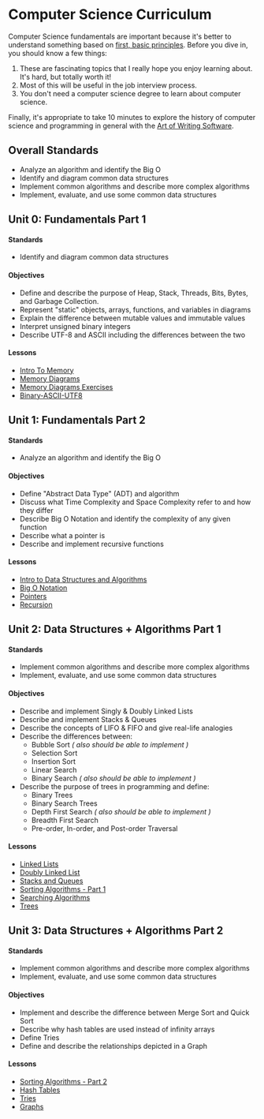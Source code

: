 # Computer Science Curriculum

Computer Science fundamentals are important because it's better to understand something based on [first, basic principles](https://www.youtube.com/watch?v=L-s_3b5fRd8&t=22m38s). Before you dive in, you should know a few things:

1. These are fascinating topics that I really hope you enjoy learning about. It's hard, but totally worth it!
2. Most of this will be useful in the job interview process.
3. You don't need a computer science degree to learn about computer science.

Finally, it's appropriate to take 10 minutes to explore the history of computer science and programming in general with the [Art of Writing Software](https://www.youtube.com/watch?v=QdVFvsCWXrA).


## Overall Standards

* Analyze an algorithm and identify the Big O
* Identify and diagram common data structures
* Implement common algorithms and describe more complex algorithms
* Implement, evaluate, and use some common data structures


## Unit 0: Fundamentals Part 1

#### Standards

* Identify and diagram common data structures

#### Objectives

* Define and describe the purpose of Heap, Stack, Threads, Bits, Bytes, and Garbage Collection.
* Represent "static" objects, arrays, functions, and variables in diagrams
* Explain the difference between mutable values and immutable values
* Interpret unsigned binary integers
* Describe UTF-8 and ASCII including the differences between the two

#### Lessons

* [Intro To Memory](Unit-0/01-intro-to-memory.md)
* [Memory Diagrams](Unit-0/02-memory-diagrams.md)
* [Memory Diagrams Exercises](Unit-0/03-memory-diagrams-exercises.md)
* [Binary-ASCII-UTF8](Unit-0/04-binary-ascii-utf8.md)


## Unit 1: Fundamentals Part 2

#### Standards

* Analyze an algorithm and identify the Big O

#### Objectives

* Define "Abstract Data Type" (ADT) and algorithm
* Discuss what Time Complexity and Space Complexity refer to and how they differ
* Describe Big O Notation and identify the complexity of any given function
* Describe what a pointer is
* Describe and implement recursive functions

#### Lessons

* [Intro to Data Structures and Algorithms](Unit-1/01-intro-to-data-structures-and-algorithms.md)
* [Big O Notation](Unit-1/02-big-o-notation.md)
* [Pointers](Unit-1/03-pointers.md)
* [Recursion](Unit-1/04-recursion.md)


## Unit 2: Data Structures + Algorithms Part 1

#### Standards

* Implement common algorithms and describe more complex algorithms
* Implement, evaluate, and use some common data structures

#### Objectives

* Describe and implement Singly & Doubly Linked Lists
* Describe and implement Stacks & Queues
* Describe the concepts of LIFO & FIFO and give real-life analogies
* Describe the differences between:
  * Bubble Sort _( also should be able to implement )_
  * Selection Sort
  * Insertion Sort
  * Linear Search
  * Binary Search _( also should be able to implement )_
* Describe the purpose of trees in programming and define:
  * Binary Trees
  * Binary Search Trees
  * Depth First Search _( also should be able to implement )_
  * Breadth First Search
  * Pre-order, In-order, and Post-order Traversal

#### Lessons

* [Linked Lists](Unit-2/01-linked-lists-intro.md)
* [Doubly Linked List](Unit-2/02-doubly-linked-list.md)
* [Stacks and Queues](Unit-2/03-stacks-and-queues.md)
* [Sorting Algorithms - Part 1](Unit-2/04-sorting-intro.md)
* [Searching Algorithms](Unit-2/05-searching-algorithms.md)
* [Trees](Unit-2/06-trees.md)


## Unit 3: Data Structures +  Algorithms Part 2

#### Standards

* Implement common algorithms and describe more complex algorithms
* Implement, evaluate, and use some common data structures

#### Objectives

* Implement and describe the difference between Merge Sort and Quick Sort
* Describe why hash tables are used instead of infinity arrays
* Define Tries
* Define and describe the relationships depicted in a Graph

#### Lessons

* [Sorting Algorithms - Part 2](Unit-3/01-sorting-revisited.md)
* [Hash Tables](Unit-3/02-hash-tables.md)
* [Tries](Unit-3/03-trie.md)
* [Graphs](Unit-3/04-graphs.md)

